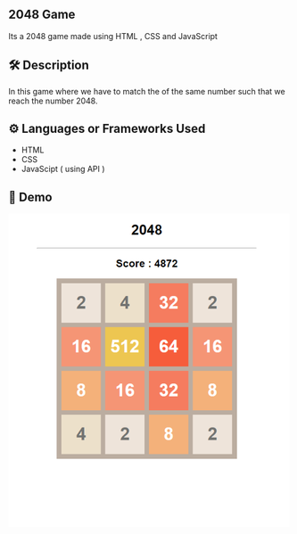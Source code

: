 ## 2048 Game
Its a 2048 game made using HTML , CSS and JavaScript

## 🛠️ Description

In this game where we have to match the of the same number such that we reach the number 2048.  

## ⚙️ Languages or Frameworks Used
   <ul>
     <li>HTML</li>
     <li>CSS</li>
     <li>JavaScipt ( using API )</li>
   </ul>

## 🌟 Demo

![](demo.png)

